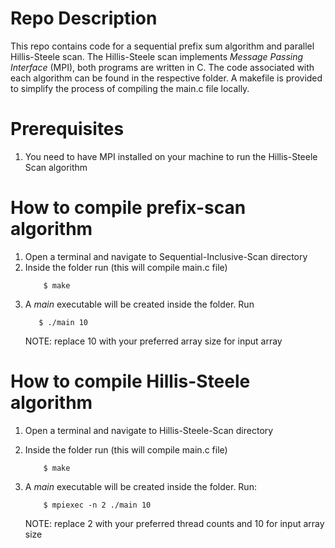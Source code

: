 # Repo Description

This repo contains code for a sequential prefix sum algorithm and parallel Hillis-Steele scan. The Hillis-Steele scan implements _Message Passing Interface_ (MPI), both programs are written in C. The code associated with each algorithm can be found in the respective folder. A makefile is provided to simplify the process of compiling the main.c file locally.

# Prerequisites

1. You need to have MPI installed on your machine to run the Hillis-Steele Scan algorithm

# How to compile prefix-scan algorithm

1. Open a terminal and navigate to Sequential-Inclusive-Scan directory
2. Inside the folder run (this will compile main.c file)
   ```shell
       $ make
   ```
3. A _main_ executable will be created inside the folder. Run
   ```shell
      $ ./main 10
   ```
   NOTE: replace 10 with your preferred array size for input array

# How to compile Hillis-Steele algorithm

1. Open a terminal and navigate to Hillis-Steele-Scan directory
2. Inside the folder run (this will compile main.c file)
   ```shell
       $ make
   ```
3. A _main_ executable will be created inside the folder. Run:

   ```shell
       $ mpiexec -n 2 ./main 10
   ```

   NOTE: replace 2 with your preferred thread counts and 10 for input array size

